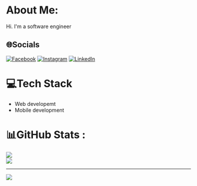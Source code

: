 # About Me:
Hi. I'm a software engineer

## 🌐Socials
[![Facebook](https://img.shields.io/badge/Facebook-%231877F2.svg?logo=Facebook&logoColor=white)](https://facebook.com/lhs.64) [![Instagram](https://img.shields.io/badge/Instagram-%23E4405F.svg?logo=Instagram&logoColor=white)](https://www.instagram.com/lhs.64/) [![LinkedIn](https://img.shields.io/badge/LinkedIn-%230077B5.svg?logo=linkedin&logoColor=white)](https://www.linkedin.com/in/sang-le-ba4a02233/) 

# 💻Tech Stack
- Web developemt
- Mobile development
# 📊GitHub Stats :
![](https://github-readme-stats.vercel.app/api?username=LHSang6403&theme=radical&hide_border=true&include_all_commits=true&count_private=false)<br/>
![](https://github-readme-streak-stats.herokuapp.com/?user=LHSang6403&theme=radical&hide_border=true)<br/>

---
[![](https://visitcount.itsvg.in/api?id=LHSang6403&icon=0&color=0)](https://visitcount.itsvg.in)
